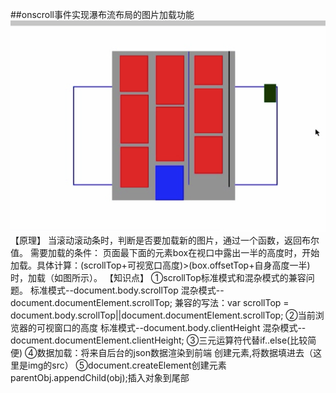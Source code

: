  ##onscroll事件实现瀑布流布局的图片加载功能
  ![offsetLeft](https://github.com/XiomgMingCai/WaterfalFlowLayout/blob/master/01_js%20%E5%AE%9E%E7%8E%B0%E7%80%91%E5%B8%83%E6%B5%81%E5%B8%83%E5%B1%80/images/Snip20161207_66.png?raw=true)
      【原理】
      当滚动滚动条时，判断是否要加载新的图片，通过一个函数，返回布尔值。
      需要加载的条件：
      页面最下面的元素box在视口中露出一半的高度时，开始加载。具体计算：(scrollTop+可视宽口高度)>(box.offsetTop+自身高度一半)时，加载（如图所示）。
      【知识点】
      ①scrollTop标准模式和混杂模式的兼容问题。
      标准模式--document.body.scrollTop
      混杂模式--document.documentElement.scrollTop;
      兼容的写法：var scrollTop = document.body.scrollTop||document.documentElement.scrollTop;
      ②当前浏览器的可视窗口的高度
      标准模式--document.body.clientHeight
      混杂模式--document.documentElement.clientHeight;
      ③三元运算符代替if..else(比较简便)
      ④数据加载：将来自后台的json数据渲染到前端
      创建元素,将数据填进去（这里是img的src）
      ⑤document.createElement创建元素
      parentObj.appendChild(obj);插入对象到尾部